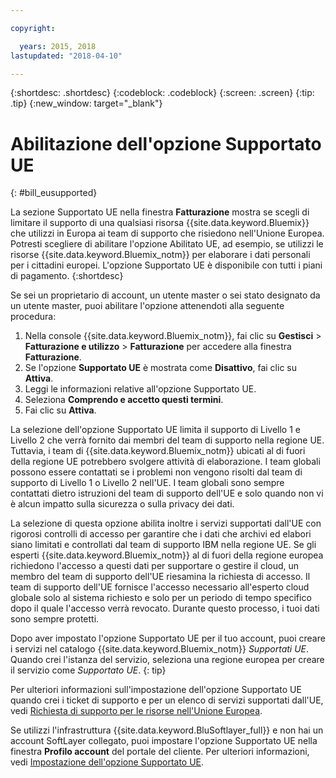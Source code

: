 ```yaml
---

copyright:

  years: 2015, 2018
lastupdated: "2018-04-10"

---
```


{:shortdesc: .shortdesc}
{:codeblock: .codeblock}
{:screen: .screen}
{:tip: .tip}
{:new_window: target="_blank"}

# Abilitazione dell'opzione Supportato UE
{: #bill_eusupported}

La sezione Supportato UE nella finestra **Fatturazione** mostra se scegli di limitare il supporto di una qualsiasi risorsa {{site.data.keyword.Bluemix}} che utilizzi in Europa ai team di supporto che risiedono nell'Unione Europea. Potresti scegliere di abilitare l'opzione Abilitato UE, ad esempio, se utilizzi le risorse {{site.data.keyword.Bluemix_notm}} per elaborare i dati personali per i cittadini europei. L'opzione Supportato UE è disponibile con tutti i piani di pagamento.
{:shortdesc}

Se sei un proprietario di account, un utente master o sei stato designato da un utente master, puoi abilitare l'opzione attenendoti alla seguente procedura: 

1. Nella console {{site.data.keyword.Bluemix_notm}}, fai clic su **Gestisci** > **Fatturazione e utilizzo** > **Fatturazione** per accedere alla finestra **Fatturazione**.  
2. Se l'opzione **Supportato UE** è mostrata come **Disattivo**, fai clic su **Attiva**.
3. Leggi le informazioni relative all'opzione Supportato UE.
4. Seleziona **Comprendo e accetto questi termini**.
5. Fai clic su **Attiva**.

La selezione dell'opzione Supportato UE limita il supporto di Livello 1 e Livello 2 che verrà fornito dai membri del team di supporto nella regione UE. Tuttavia, i team di {{site.data.keyword.Bluemix_notm}} ubicati al di fuori della regione UE potrebbero svolgere attività di elaborazione. I team globali possono essere contattati se i problemi non vengono risolti dal team di supporto di Livello 1 o Livello 2 nell'UE. I team globali sono sempre contattati dietro istruzioni del team di supporto dell'UE e solo quando non vi è alcun impatto sulla sicurezza o sulla privacy dei dati. 

La selezione di questa opzione abilita inoltre i servizi supportati dall'UE con rigorosi controlli di accesso per garantire che i dati che archivi ed elabori siano limitati e controllati dal team di supporto IBM nella regione UE. Se gli esperti {{site.data.keyword.Bluemix_notm}} al di fuori della regione europea richiedono l'accesso a questi dati per supportare o gestire il cloud, un membro del team di supporto dell'UE riesamina la richiesta di accesso. Il team di supporto dell'UE fornisce l'accesso necessario all'esperto cloud globale solo al sistema richiesto e solo per un periodo di tempo specifico dopo il quale l'accesso verrà revocato. Durante questo processo, i tuoi dati sono sempre protetti.

Dopo aver impostato l'opzione Supportato UE per il tuo account, puoi creare i servizi nel catalogo {{site.data.keyword.Bluemix_notm}} *Supportati UE*. Quando crei l'istanza del servizio, seleziona una regione europea per creare il servizio come *Supportato UE*.
{: tip}

Per ulteriori informazioni sull'impostazione dell'opzione Supportato UE quando crei i ticket di supporto e per un elenco di servizi supportati dall'UE, vedi [Richiesta di supporto per le risorse nell'Unione Europea](/docs/get-support/howtogetsupport.html#eusupported).

Se utilizzi l'infrastruttura {{site.data.keyword.BluSoftlayer_full}} e non hai un account SoftLayer collegato, puoi impostare l'opzione Supportato UE nella finestra **Profilo account** del portale del cliente. Per ulteriori informazioni, vedi [Impostazione dell'opzione Supportato UE](/docs/customer-portal/cpmanuserprof.html#cp_seteusupported).
